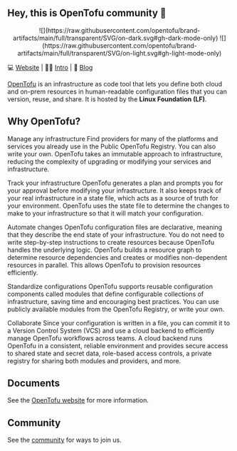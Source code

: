 ## Hey, this is OpenTofu community 👋

<div align="center">
<p></p><p></p>
<p>
    ![](https://raw.githubusercontent.com/opentofu/brand-artifacts/main/full/transparent/SVG/on-dark.svg#gh-dark-mode-only)
    ![](https://raw.githubusercontent.com/opentofu/brand-artifacts/main/full/transparent/SVG/on-light.svg#gh-light-mode-only)
</p>
</div>

💻 [Website](https://opentofu.org) | 👩‍💻 [Intro](https://opentofu.org/docs/intro/) | 👀 [Blog](https://opentofu.org/blog)

[OpenTofu](https://github.com/opentofu/opentofu) is an infrastructure as code tool that lets you define both cloud and on-prem resources in human-readable configuration files that you can version, reuse, and share. It is hosted by the **Linux Foundation (LF)**.

## Why OpenTofu?

Manage any infrastructure
Find providers for many of the platforms and services you already use in the Public OpenTofu Registry. You can also write your own. OpenTofu takes an immutable approach to infrastructure, reducing the complexity of upgrading or modifying your services and infrastructure.

Track your infrastructure
OpenTofu generates a plan and prompts you for your approval before modifying your infrastructure. It also keeps track of your real infrastructure in a state file, which acts as a source of truth for your environment. OpenTofu uses the state file to determine the changes to make to your infrastructure so that it will match your configuration.

Automate changes
OpenTofu configuration files are declarative, meaning that they describe the end state of your infrastructure. You do not need to write step-by-step instructions to create resources because OpenTofu handles the underlying logic. OpenTofu builds a resource graph to determine resource dependencies and creates or modifies non-dependent resources in parallel. This allows OpenTofu to provision resources efficiently.

Standardize configurations
OpenTofu supports reusable configuration components called modules that define configurable collections of infrastructure, saving time and encouraging best practices. You can use publicly available modules from the OpenTofu Registry, or write your own.

Collaborate
Since your configuration is written in a file, you can commit it to a Version Control System (VCS) and use a cloud backend to efficiently manage OpenTofu workflows across teams. A cloud backend runs OpenTofu in a consistent, reliable environment and provides secure access to shared state and secret data, role-based access controls, a private registry for sharing both modules and providers, and more.

## Documents

See the [OpenTofu website](https://opentofu.org) for more information.

## Community

See the [community](https://opentofu.org/docs/intro/#community) for ways to join us.

